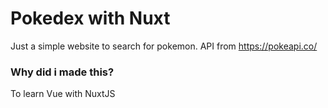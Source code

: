 # Pokedex with Nuxt

Just a simple website to search for pokemon. API from https://pokeapi.co/

### Why did i made this?

To learn Vue with NuxtJS
